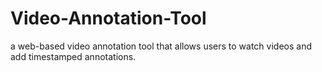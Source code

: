 # Video-Annotation-Tool
a web-based video annotation tool that allows users to watch videos and add timestamped annotations.
